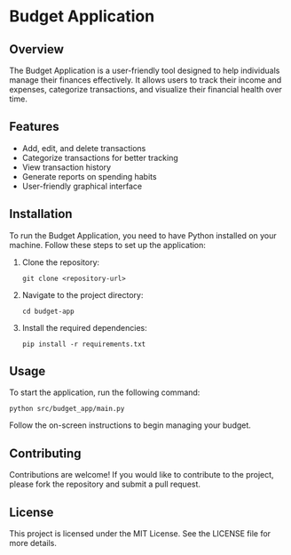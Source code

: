 # Budget Application

## Overview
The Budget Application is a user-friendly tool designed to help individuals manage their finances effectively. It allows users to track their income and expenses, categorize transactions, and visualize their financial health over time.

## Features
- Add, edit, and delete transactions
- Categorize transactions for better tracking
- View transaction history
- Generate reports on spending habits
- User-friendly graphical interface

## Installation
To run the Budget Application, you need to have Python installed on your machine. Follow these steps to set up the application:

1. Clone the repository:
   ```
   git clone <repository-url>
   ```

2. Navigate to the project directory:
   ```
   cd budget-app
   ```

3. Install the required dependencies:
   ```
   pip install -r requirements.txt
   ```

## Usage
To start the application, run the following command:
```
python src/budget_app/main.py
```

Follow the on-screen instructions to begin managing your budget.

## Contributing
Contributions are welcome! If you would like to contribute to the project, please fork the repository and submit a pull request.

## License
This project is licensed under the MIT License. See the LICENSE file for more details.
